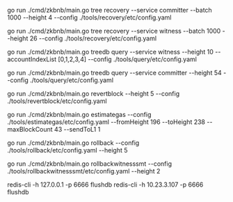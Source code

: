 go run ./cmd/zkbnb/main.go tree recovery  --service committer --batch 1000 --height 4 --config ./tools/recovery/etc/config.yaml

go run ./cmd/zkbnb/main.go tree recovery  --service witness --batch 1000 --height 26 --config ./tools/recovery/etc/config.yaml

go run ./cmd/zkbnb/main.go treedb query  --service witness --height 10 --accountIndexList [0,1,2,3,4] --config ./tools/query/etc/config.yaml

go run ./cmd/zkbnb/main.go treedb query  --service committer --height 54 --config ./tools/query/etc/config.yaml

go run ./cmd/zkbnb/main.go revertblock  --height 5 --config ./tools/revertblock/etc/config.yaml

go run ./cmd/zkbnb/main.go estimategas --config ./tools/estimategas/etc/config.yaml --fromHeight 196 --toHeight 238 --maxBlockCount 43  --sendToL1 1


go run ./cmd/zkbnb/main.go rollback --config ./tools/rollback/etc/config.yaml --height 5

go run ./cmd/zkbnb/main.go rollbackwitnesssmt --config ./tools/rollbackwitnesssmt/etc/config.yaml --height 2

redis-cli -h 127.0.0.1 -p 6666 flushdb
redis-cli -h 10.23.3.107 -p 6666 flushdb